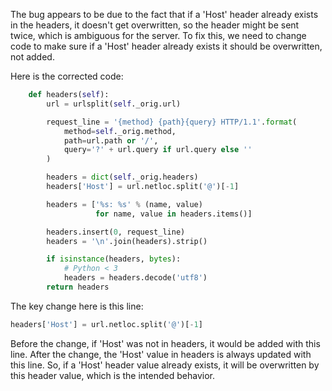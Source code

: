The bug appears to be due to the fact that if a 'Host' header already exists in the headers, it doesn't get overwritten, so the header might be sent twice, which is ambiguous for the server. To fix this, we need to change code to make sure if a 'Host' header already exists it should be overwritten, not added.

Here is the corrected code:

```python
	def headers(self):
		url = urlsplit(self._orig.url)

		request_line = '{method} {path}{query} HTTP/1.1'.format(
			method=self._orig.method,
			path=url.path or '/',
			query='?' + url.query if url.query else ''
		)

		headers = dict(self._orig.headers)
		headers['Host'] = url.netloc.split('@')[-1]

		headers = ['%s: %s' % (name, value)
				   for name, value in headers.items()]

		headers.insert(0, request_line)
		headers = '\n'.join(headers).strip()

		if isinstance(headers, bytes):
			# Python < 3
			headers = headers.decode('utf8')
		return headers
```

The key change here is this line:

```python
headers['Host'] = url.netloc.split('@')[-1]
```

Before the change, if 'Host' was not in headers, it would be added with this line. After the change, the 'Host' value in headers is always updated with this line. So, if a 'Host' header value already exists, it will be overwritten by this header value, which is the intended behavior.